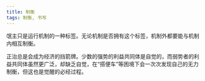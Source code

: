```yaml
---
title: 制衡
tags: 制衡, 书写
---
```



氓主只是运行机制的一种标签。无论机制是否拥有这个标签，机制外都要能与机制内相互制衡。

正治总是会成为经济的挡箭牌。少数的强势的利益共同体是自觉的，而弱势者的利益共同体虽然更广泛，却缺乏自觉，在“搭便车”等困境下会一次次发现自己的无力制衡，但这也是觉醒的必经过程。

